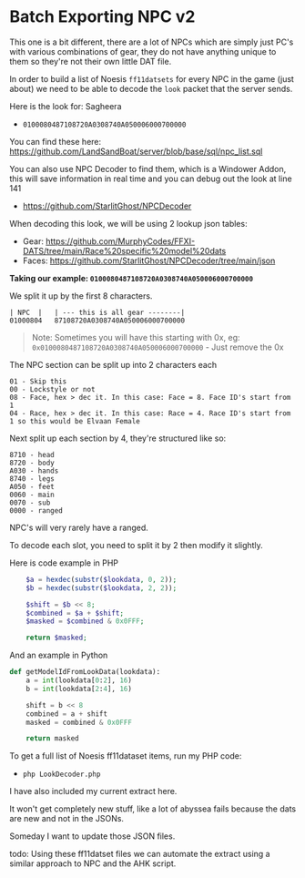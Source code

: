 # Batch Exporting NPC v2

This one is a bit different, there are a lot of NPCs which are simply just PC's with various combinations of gear, they do not have anything unique to them so they're not their own little DAT file.

In order to build a list of Noesis `ff11datsets` for every NPC in the game (just about) we need to be able to decode the `look` packet that the server sends.

Here is the look for: Sagheera
- `0100080487108720A0308740A050006000700000`

You can find these here: https://github.com/LandSandBoat/server/blob/base/sql/npc_list.sql

You can also use NPC Decoder to find them, which is a Windower Addon, this will save information in real time and you can debug out the look at line 141
- https://github.com/StarlitGhost/NPCDecoder

When decoding this look, we will be using 2 lookup json tables:
- Gear: https://github.com/MurphyCodes/FFXI-DATS/tree/main/Race%20specific%20model%20dats
- Faces: https://github.com/StarlitGhost/NPCDecoder/tree/main/json 

**Taking our example: `0100080487108720A0308740A050006000700000`**

We split it up by the first 8 characters.

```
| NPC  |   | --- this is all gear --------|
01000804   87108720A0308740A050006000700000
```

> Note: Sometimes you will have this starting with 0x, eg: `0x0100080487108720A0308740A050006000700000` - Just remove the 0x

The NPC section can be split up into 2 characters each

```
01 - Skip this
00 - Lockstyle or not
08 - Face, hex > dec it. In this case: Face = 8. Face ID's start from 1
04 - Race, hex > dec it. In this case: Race = 4. Race ID's start from 1 so this would be Elvaan Female
```

Next split up each section by 4, they're structured like so:
```
8710 - head
8720 - body
A030 - hands
8740 - legs
A050 - feet
0060 - main
0070 - sub
0000 - ranged
```

NPC's will very rarely have a ranged.

To decode each slot, you need to split it by 2 then modify it slightly.

Here is code example in PHP

```php
    $a = hexdec(substr($lookdata, 0, 2));
    $b = hexdec(substr($lookdata, 2, 2));

    $shift = $b << 8;
    $combined = $a + $shift;
    $masked = $combined & 0x0FFF;

    return $masked;
```

And an example in Python

```python
def getModelIdFromLookData(lookdata):
    a = int(lookdata[0:2], 16)
    b = int(lookdata[2:4], 16)

    shift = b << 8
    combined = a + shift
    masked = combined & 0x0FFF

    return masked
```

To get a full list of Noesis ff11dataset items, run my PHP code:

- `php LookDecoder.php`

I have also included my current extract here.

It won't get completely new stuff, like a lot of abyssea fails because the dats are new and not in the JSONs.

Someday I want to update those JSON files.

todo: Using these ff11datset files we can automate the extract using a similar approach to NPC and the AHK script.